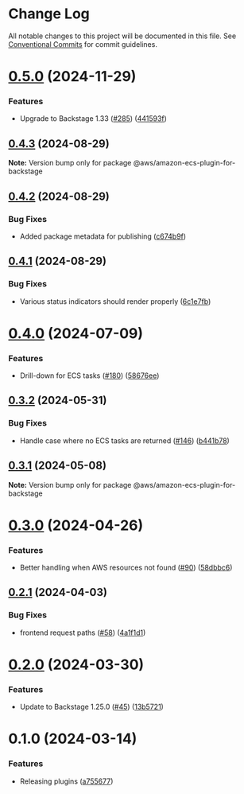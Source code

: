 # Change Log

All notable changes to this project will be documented in this file.
See [Conventional Commits](https://conventionalcommits.org) for commit guidelines.

# [0.5.0](https://github.com/awslabs/backstage-plugins-for-aws/compare/@aws/amazon-ecs-plugin-for-backstage@0.4.3...@aws/amazon-ecs-plugin-for-backstage@0.5.0) (2024-11-29)


### Features

* Upgrade to Backstage 1.33 ([#285](https://github.com/awslabs/backstage-plugins-for-aws/issues/285)) ([441593f](https://github.com/awslabs/backstage-plugins-for-aws/commit/441593f59486af9e2330b935b1e92dc80a509555))





## [0.4.3](https://github.com/awslabs/backstage-plugins-for-aws/compare/@aws/amazon-ecs-plugin-for-backstage@0.4.2...@aws/amazon-ecs-plugin-for-backstage@0.4.3) (2024-08-29)

**Note:** Version bump only for package @aws/amazon-ecs-plugin-for-backstage





## [0.4.2](https://github.com/awslabs/backstage-plugins-for-aws/compare/@aws/amazon-ecs-plugin-for-backstage@0.4.1...@aws/amazon-ecs-plugin-for-backstage@0.4.2) (2024-08-29)


### Bug Fixes

* Added package metadata for publishing ([c674b9f](https://github.com/awslabs/backstage-plugins-for-aws/commit/c674b9fee77bd91567615f8adc4c1688da93ee3f))





## [0.4.1](https://github.com/awslabs/backstage-plugins-for-aws/compare/@aws/amazon-ecs-plugin-for-backstage@0.4.0...@aws/amazon-ecs-plugin-for-backstage@0.4.1) (2024-08-29)


### Bug Fixes

* Various status indicators should render properly ([6c1e7fb](https://github.com/awslabs/backstage-plugins-for-aws/commit/6c1e7fb3e78d92cd8d3c5390eed5438e353a8b23))





# [0.4.0](https://github.com/awslabs/backstage-plugins-for-aws/compare/@aws/amazon-ecs-plugin-for-backstage@0.3.2...@aws/amazon-ecs-plugin-for-backstage@0.4.0) (2024-07-09)


### Features

* Drill-down for ECS tasks ([#180](https://github.com/awslabs/backstage-plugins-for-aws/issues/180)) ([58676ee](https://github.com/awslabs/backstage-plugins-for-aws/commit/58676ee13b64297972b3fd2facd9dcfb64fa5c13))





## [0.3.2](https://github.com/awslabs/backstage-plugins-for-aws/compare/@aws/amazon-ecs-plugin-for-backstage@0.3.1...@aws/amazon-ecs-plugin-for-backstage@0.3.2) (2024-05-31)


### Bug Fixes

* Handle case where no ECS tasks are returned ([#146](https://github.com/awslabs/backstage-plugins-for-aws/issues/146)) ([b441b78](https://github.com/awslabs/backstage-plugins-for-aws/commit/b441b782822a95dc8bbb937ac943f09f0ceb3b6a))





## [0.3.1](https://github.com/awslabs/backstage-plugins-for-aws/compare/@aws/amazon-ecs-plugin-for-backstage@0.3.0...@aws/amazon-ecs-plugin-for-backstage@0.3.1) (2024-05-08)

**Note:** Version bump only for package @aws/amazon-ecs-plugin-for-backstage





# [0.3.0](https://github.com/awslabs/backstage-plugins-for-aws/compare/@aws/amazon-ecs-plugin-for-backstage@0.2.1...@aws/amazon-ecs-plugin-for-backstage@0.3.0) (2024-04-26)


### Features

* Better handling when AWS resources not found ([#90](https://github.com/awslabs/backstage-plugins-for-aws/issues/90)) ([58dbbc6](https://github.com/awslabs/backstage-plugins-for-aws/commit/58dbbc65add71bad25b4f6ad91b15b2bb49a15dd))





## [0.2.1](https://github.com/awslabs/backstage-plugins-for-aws/compare/@aws/amazon-ecs-plugin-for-backstage@0.2.0...@aws/amazon-ecs-plugin-for-backstage@0.2.1) (2024-04-03)


### Bug Fixes

* frontend request paths ([#58](https://github.com/awslabs/backstage-plugins-for-aws/issues/58)) ([4a1f1d1](https://github.com/awslabs/backstage-plugins-for-aws/commit/4a1f1d1d7bc3cba4e4f28730cd4e1b1da41a205c))





# [0.2.0](https://github.com/awslabs/backstage-plugins-for-aws/compare/@aws/amazon-ecs-plugin-for-backstage@0.1.0...@aws/amazon-ecs-plugin-for-backstage@0.2.0) (2024-03-30)


### Features

* Update to Backstage 1.25.0 ([#45](https://github.com/awslabs/backstage-plugins-for-aws/issues/45)) ([13b5721](https://github.com/awslabs/backstage-plugins-for-aws/commit/13b5721f176a898f7de7f483852732ee8014a1cc))





# 0.1.0 (2024-03-14)

### Features

- Releasing plugins ([a755677](https://github.com/awslabs/backstage-plugins-for-aws/commit/a75567771e3cbafe2ef2814ad33b1cc54e9564e0))
